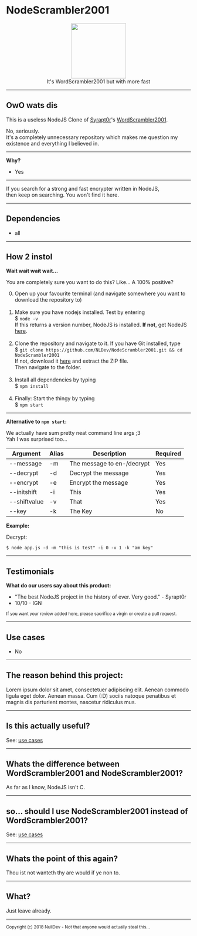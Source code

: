 # NodeScrambler2001

<p align="center">
<img height="150" width="auto" src="https://s3.amazonaws.com/images.disconnect.me/images/all-in-one/icon-encrypted.png" /><br>
It's WordScrambler2001 but with more fast
</p>

<hr>

## OwO wats dis

This is a useless NodeJS Clone of [Syrapt0r](https://github.com/Syrapt0r)'s [WordScrambler2001](https://github.com/Syrapt0r/WordScrambler2001).

No, seriously. <br>
It's a completely unnecessary repository which makes me question my existence and everything I believed in. 

<hr>

**Why?** 

- Yes

<hr>

If you search for a strong and fast encrypter written in NodeJS, <br>
then keep on searching. You won't find it here. 

<hr>

## Dependencies

- all

<hr>

## How 2 instol

**Wait wait wait wait...**

You are completely sure you want to do this? Like... A 100% positive?

0. Open up your favourite terminal (and navigate somewhere you want to download the repository to) <br><br>
1. Make sure you have nodejs installed. Test by  entering <br>
$ `node -v` <br>
If this returns a version number, NodeJS is installed. **If not**, get NodeJS <a href="https://nodejs.org/en/download/package-manager/">here</a>. <br><br>
2. Clone the repository and navigate to it. If you have Git installed, type <br>
$ `git clone https://github.com/NLDev/NodeScrambler2001.git && cd NodeScrambler2001` <br>
If not, download it <a href="https://github.com/NLDev/NodeScrambler2001/archive/master.zip">here</a> and extract the ZIP file.<br>
Then navigate to the folder.<br><br>
3. Install all dependencies by typing <br>
$ `npm install`<br><br>
4. Finally: Start the thingy by typing <br>
$ `npm start`

<hr>

**Alternative to `npm start`:**

We actually have sum pretty neat command line args ;3 <br>
Yah I was surprised too...

| Argument | Alias | Description | Required |
| -------- | ----- | ----------- | -------- |
| --message | -m | The message to en-/decrypt | Yes |
| --decrypt | -d | Decrypt the message | Yes |
| --encrypt | -e | Encrypt the message | Yes |
| --initshift | -i | This | Yes |
| --shiftvalue | -v | That | Yes |
| --key | -k | The Key | No |

**Example:**

Decrypt:

`$ node app.js -d -m "this is test" -i 0 -v 1 -k "am key"` 

<hr>

## Testimonials

**What do our users say about this product:**

- "The best NodeJS project in the history of ever. Very good." - Syrapt0r
- 10/10 - IGN

<sub>If you want your review added here, please sacrifice a virgin or create a pull request.</sub>

<hr>

## Use cases

- No

<hr>

## The reason behind this project:

Lorem ipsum dolor sit amet, consectetuer adipiscing elit. Aenean commodo ligula eget dolor. Aenean massa. Cum (:D) sociis natoque penatibus et magnis dis parturient montes, nascetur ridiculus mus. 

<hr>

## Is this actually useful?

See: [use cases](#use-cases)

<hr>

## Whats the difference between WordScrambler2001 and NodeScrambler2001?

As far as I know, NodeJS isn't C.

<hr>

## so... should I use NodeScrambler2001 instead of WordScrambler2001?

See: [use cases](#use-cases)

<hr>

## Whats the point of this again?

Thou ist not wanteth thy are would if ye non to.

<hr>

## What?

Just leave already.

<hr>

<sub>Copyright (c) 2018 NullDev  -  Not that anyone would actually steal this...</sub>
